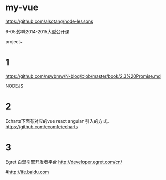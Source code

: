 # my-vue
https://github.com/alsotang/node-lessons

6-05;妙味2014-2015大型公开课

project~
# 1
https://github.com/nswbmw/N-blog/blob/master/book/2.3%20Promise.md

NODEJS
# 2
Echarts下面有对应的vue react angular 引入的方式。
https://github.com/ecomfe/echarts
# 3
Egret
白鹭引擎开发者平台
http://developer.egret.com/cn/

#http://ife.baidu.com
